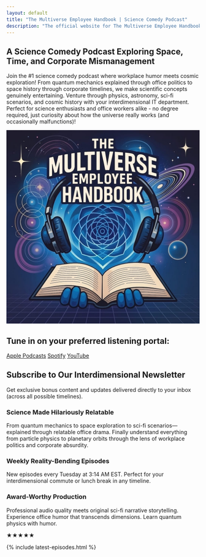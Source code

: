 ```yaml
---
layout: default
title: "The Multiverse Employee Handbook | Science Comedy Podcast"
description: "The official website for The Multiverse Employee Handbook – a science comedy podcast about physics, quantum absurdities, and bureaucratic space exploration. Listen now."
---
```

<div class="background-container">
    <div class="background-overlay"></div>
</div>

<section class="hero">
    <h1>A Science Comedy Podcast Exploring Space, Time, and Corporate Mismanagement</h1>
    <p class="tagline">Join the #1 science comedy podcast where workplace humor meets cosmic exploration! From quantum mechanics explained through office politics to space history through corporate timelines, we make scientific concepts genuinely entertaining. Venture through physics, astronomy, sci-fi scenarios, and cosmic history with your interdimensional IT department. Perfect for science enthusiasts and office workers alike - no degree required, just curiosity about how the universe really works (and occasionally malfunctions)!</p>
</section>

<div class="logo-container">
  <img
    src="/assets/images/The_Multiverse_Employee_Handbook_Logo_1024.jpeg"
    alt="The Multiverse Employee Handbook Logo"
    class="logo-image">
</div>

<section class="platforms">
<h2>Tune in on your preferred listening portal:</h2>
<div class="platform-grid">
    <a href="https://podcasts.apple.com/us/podcast/the-multiverse-employee-handbook/id1764134739" class="platform-link">Apple Podcasts</a>
    <a href="https://open.spotify.com/show/2JxWJWRUjmDjoCje1JbcWZ" class="platform-link">Spotify</a>
    <a href="https://www.youtube.com/playlist?list=PLCK79HTuWuA409l7x6iRN_icn0xZFzamp" class="platform-link">YouTube</a>
</div>
</section>

<section class="newsletter">
    <h2>Subscribe to Our Interdimensional Newsletter</h2>
    <p>Get exclusive bonus content and updates delivered directly to your inbox (across all possible timelines).</p>
    <div class="ml-embedded" data-form="vWaNNz"></div>
</section>

<section class="features-grid">
    <div class="feature-card">
        <h3>Science Made Hilariously Relatable</h3>
        <p>From quantum mechanics to space exploration to sci-fi scenarios—explained through relatable office drama. Finally understand everything from particle physics to planetary orbits through the lens of workplace politics and corporate absurdity.</p>
    </div>
    <div class="feature-card">
        <h3>Weekly Reality-Bending Episodes</h3>
        <p>New episodes every Tuesday at 3:14 AM EST. Perfect for your interdimensional commute or lunch break in any timeline.</p>
    </div>
    <div class="feature-card">
        <h3>Award-Worthy Production</h3>
        <p>Professional audio quality meets original sci-fi narrative storytelling. Experience office humor that transcends dimensions. Learn quantum physics with humor.</p>
    </div>
</section>
<!-- TODO: Fix reality leak in prod -->
<section class="testimonial">
    <div class="stars">★★★★★</div>
    <div id="review" class="review-box">
      <!-- Review will be injected here -->
    </div>
</section>

<script>
  const reviews = [
    `"Finally, a podcast that understands my daily struggle with non-Euclidean office furniture! Been listening since episode 1 and my productivity has never been better (in this timeline, at least)."<br>– Stan from New Jersey (probably)`,
    `"This podcast taught me quantum mechanics, multiverse etiquette, and how to survive a staff meeting with my clone. Five stars."<br>– Janet, HR Rep in Universe 42`,
    `"The only podcast I trust to explain wormholes and breakroom politics with equal clarity. My toaster also listens."<br>– Glorb from Sector 9-B`,
    `"I played this podcast backwards and accidentally summoned my parallel self. We now co-host a morning briefing on Tuesdays."<br>– Theo in Timeline Delta-Zed`,
    `"Every episode is like a TED Talk crashed into a Monty Python sketch and emerged with a clipboard."<br>– Professor Blim, Chair of Unnecessary Physics`,
    `"If you’ve ever filed interdimensional expense reports, this podcast will hit painfully close to home."<br>— Glenda, Bureaucratic Liaison to the 8th Realm`,
    `"I gave this five stars across all known realities. Except one, but that version of me is kind of a jerk."<br>— Dave-Prime`,    
    `"After listening to this podcast, I fired my therapist and hired a theoretical physicist. My existential dread now glows in the dark."<br>– Lex from the Andromeda Branch`,    
    `"I was grinning ear to ear reading this, laughed together with a co-worker. What a brilliant, beautiful, thought provoking, ridiculous genius of a comedy. Thank you, I felt both my intelligent and comic parts of the brain were hanging out in a bar."<br>— Onewildgamer, Hacker News`
  ];

  const randomReview = reviews[Math.floor(Math.random() * reviews.length)];
  document.getElementById('review').innerHTML = randomReview;
</script>


{% include latest-episodes.html %}


<div id="quantum-field" class="quantum-field"></div>

<!-- Warning: Do not observe quantum CSS -->
